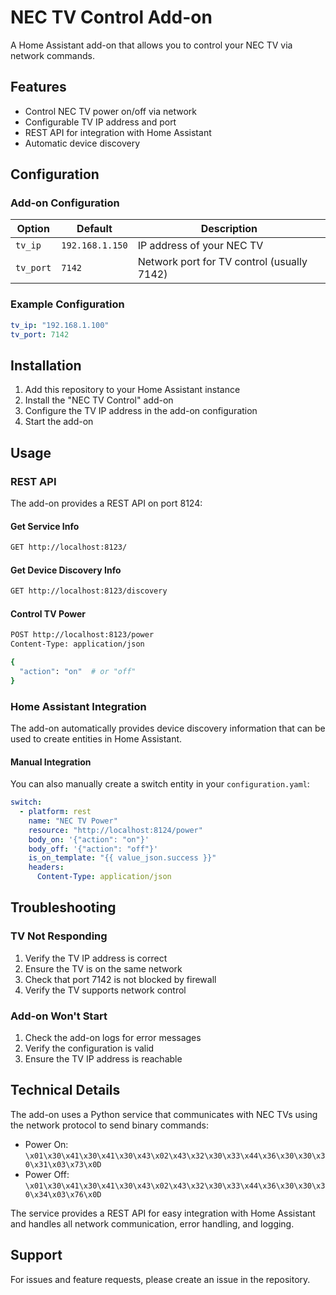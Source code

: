 # NEC TV Control Add-on

A Home Assistant add-on that allows you to control your NEC TV via network commands.

## Features

- Control NEC TV power on/off via network
- Configurable TV IP address and port
- REST API for integration with Home Assistant
- Automatic device discovery

## Configuration

### Add-on Configuration

| Option | Default | Description |
|--------|---------|-------------|
| `tv_ip` | `192.168.1.150` | IP address of your NEC TV |
| `tv_port` | `7142` | Network port for TV control (usually 7142) |

### Example Configuration

```yaml
tv_ip: "192.168.1.100"
tv_port: 7142
```

## Installation

1. Add this repository to your Home Assistant instance
2. Install the "NEC TV Control" add-on
3. Configure the TV IP address in the add-on configuration
4. Start the add-on

## Usage

### REST API

The add-on provides a REST API on port 8124:

#### Get Service Info
```bash
GET http://localhost:8123/
```

#### Get Device Discovery Info
```bash
GET http://localhost:8123/discovery
```

#### Control TV Power
```bash
POST http://localhost:8123/power
Content-Type: application/json

{
  "action": "on"  # or "off"
}
```

### Home Assistant Integration

The add-on automatically provides device discovery information that can be used to create entities in Home Assistant.

#### Manual Integration

You can also manually create a switch entity in your `configuration.yaml`:

```yaml
switch:
  - platform: rest
    name: "NEC TV Power"
    resource: "http://localhost:8124/power"
    body_on: '{"action": "on"}'
    body_off: '{"action": "off"}'
    is_on_template: "{{ value_json.success }}"
    headers:
      Content-Type: application/json
```

## Troubleshooting

### TV Not Responding

1. Verify the TV IP address is correct
2. Ensure the TV is on the same network
3. Check that port 7142 is not blocked by firewall
4. Verify the TV supports network control

### Add-on Won't Start

1. Check the add-on logs for error messages
2. Verify the configuration is valid
3. Ensure the TV IP address is reachable

## Technical Details

The add-on uses a Python service that communicates with NEC TVs using the network protocol to send binary commands:

- Power On: `\x01\x30\x41\x30\x41\x30\x43\x02\x43\x32\x30\x33\x44\x36\x30\x30\x30\x31\x03\x73\x0D`
- Power Off: `\x01\x30\x41\x30\x41\x30\x43\x02\x43\x32\x30\x33\x44\x36\x30\x30\x30\x34\x03\x76\x0D`

The service provides a REST API for easy integration with Home Assistant and handles all network communication, error handling, and logging.

## Support

For issues and feature requests, please create an issue in the repository.
